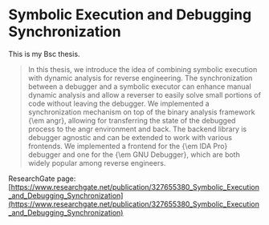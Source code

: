 # Symbolic Execution and Debugging Synchronization

This is my Bsc thesis.

>In this thesis, we introduce the idea of combining symbolic execution with dynamic analysis for reverse engineering.
>The synchronization between a debugger and a symbolic executor can enhance manual dynamic analysis and allow a reverser to easily solve small portions of code without leaving the debugger.
>We implemented a synchronization mechanism on top of the binary analysis framework {\em angr}, allowing for transferring the state of the debugged process to the angr environment and back.
>The backend library is debugger agnostic and can be extended to work with various frontends.
>We implemented a frontend for the {\em IDA Pro} debugger and one for the {\em GNU Debugger}, which are both widely popular among reverse engineers.


ResearchGate page: [https://www.researchgate.net/publication/327655380_Symbolic_Execution_and_Debugging_Synchronization](https://www.researchgate.net/publication/327655380_Symbolic_Execution_and_Debugging_Synchronization)



